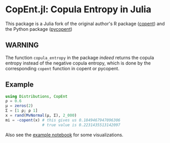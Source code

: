 # CopEnt.jl: Copula Entropy in Julia

This package is a Julia fork of the original author's R package ([copent](https://github.com/majianthu/copent)) and the Python package ([pycopent](https://github.com/majianthu/pycopent))

## WARNING

The function `copula_entropy` in the package *indeed* returns the copula entropy instead of the negative copula entropy, which is done by the corresponding `copent` function in copent or pycopent.

## Example

```julia
using Distributions, CopEnt
ρ = 0.6
μ = zeros(2)
Σ = [1 ρ; ρ 1]
x = rand(MvNormal(μ, Σ), 2_000)
mi = -copent(x) # this gives us 0.1849467947096306
                # true value is 0.2231435513142097
```

Also see the [example notebook](docs/example.ipynb) for some visualizations.
